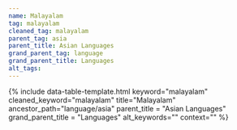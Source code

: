 ```yaml
---
name: Malayalam
tag: malayalam
cleaned_tag: malayalam
parent_tag: asia
parent_title: Asian Languages
grand_parent_tag: language
grand_parent_title: Languages
alt_tags: 
---
```


{% include data-table-template.html 
  keyword="malayalam" 
  cleaned_keyword="malayalam" 
  title="Malayalam"
  ancestor_path="language/asia" 
  parent_title = "Asian Languages"
  grand_parent_title = "Languages"
  alt_keywords=""
  context=""
%}

